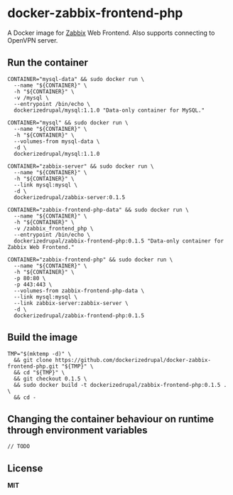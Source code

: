 # docker-zabbix-frontend-php

A Docker image for [Zabbix](http://www.zabbix.com/) Web Frontend. Also supports connecting to OpenVPN server.

## Run the container

    CONTAINER="mysql-data" && sudo docker run \
      --name "${CONTAINER}" \
      -h "${CONTAINER}" \
      -v /mysql \
      --entrypoint /bin/echo \
      dockerizedrupal/mysql:1.1.0 "Data-only container for MySQL."

    CONTAINER="mysql" && sudo docker run \
      --name "${CONTAINER}" \
      -h "${CONTAINER}" \
      --volumes-from mysql-data \
      -d \
      dockerizedrupal/mysql:1.1.0

    CONTAINER="zabbix-server" && sudo docker run \
      --name "${CONTAINER}" \
      -h "${CONTAINER}" \
      --link mysql:mysql \
      -d \
      dockerizedrupal/zabbix-server:0.1.5

    CONTAINER="zabbix-frontend-php-data" && sudo docker run \
      --name "${CONTAINER}" \
      -h "${CONTAINER}" \
      -v /zabbix_frontend_php \
      --entrypoint /bin/echo \
      dockerizedrupal/zabbix-frontend-php:0.1.5 "Data-only container for Zabbix Web Frontend."

    CONTAINER="zabbix-frontend-php" && sudo docker run \
      --name "${CONTAINER}" \
      -h "${CONTAINER}" \
      -p 80:80 \
      -p 443:443 \
      --volumes-from zabbix-frontend-php-data \
      --link mysql:mysql \
      --link zabbix-server:zabbix-server \
      -d \
      dockerizedrupal/zabbix-frontend-php:0.1.5

## Build the image

    TMP="$(mktemp -d)" \
      && git clone https://github.com/dockerizedrupal/docker-zabbix-frontend-php.git "${TMP}" \
      && cd "${TMP}" \
      && git checkout 0.1.5 \
      && sudo docker build -t dockerizedrupal/zabbix-frontend-php:0.1.5 . \
      && cd -
      
## Changing the container behaviour on runtime through environment variables

    // TODO

## License

**MIT**
